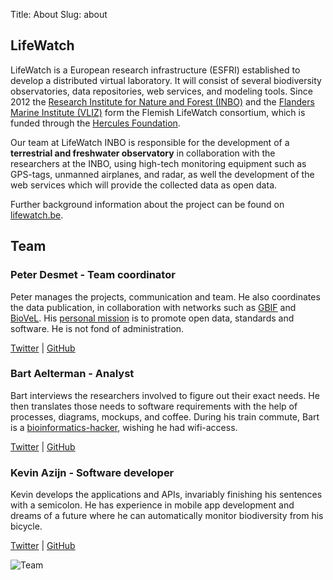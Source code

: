 Title: About
Slug: about

## LifeWatch

LifeWatch is a European research infrastructure (ESFRI) established to develop a distributed virtual laboratory. It will consist of several biodiversity observatories, data repositories, web services, and modeling tools.
Since 2012 the [Research Institute for Nature and Forest (INBO)](http://www.inbo.be/content/homepage_en.asp) and the [Flanders Marine Institute (VLIZ)](http://www.vliz.be/EN/INTRO) form the Flemish LifeWatch consortium, which is funded through the [Hercules Foundation](http://www.herculesstichting.be/in_English/index.php).

Our team at LifeWatch INBO is responsible for the development of a **terrestrial and freshwater observatory** in collaboration with the researchers at the INBO, using high-tech monitoring equipment such as GPS-tags, unmanned airplanes, and radar, as well the development of the web services which will provide the collected data as open data.

Further background information about the project can be found on [lifewatch.be](http://www.lifewatch.be/project).

## Team

<div markdown="1" class="team-member">

### Peter Desmet - Team coordinator

Peter manages the projects, communication and team. He also coordinates the data publication, in collaboration with networks such as [GBIF](http://www.gbif.org) and [BioVeL](http://www.biovel.eu/). His [personal mission](http://peterdesmet.com/pages/about.html) is to promote open data, standards and software. He is not fond of administration.

[Twitter](https://twitter.com/peterdesmet) | [GitHub](https://github.com/peterdesmet)

</div>
<div markdown="1" class="team-member">

### Bart Aelterman - Analyst

Bart interviews the researchers involved to figure out their exact needs. He then translates those needs to software requirements with the help of processes, diagrams, mockups, and coffee. During his train commute, Bart is a [bioinformatics-hacker](http://bioinformatics-man.blogspot.be/), wishing he had wifi-access.

[Twitter](https://twitter.com/bartaelterman) | [GitHub](https://github.com/bartaelterman)

</div>
<div markdown="1" class="team-member">

### Kevin Azijn - Software developer

Kevin develops the applications and APIs, invariably finishing his sentences with a semicolon. He has experience in mobile app development and dreams of a future where he can automatically monitor biodiversity from his bicycle.

[Twitter](https://twitter.com/kazijn) | [GitHub](https://github.com/kazijn)

</div>

![Team]({filename}/images/team.jpg)
